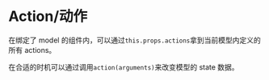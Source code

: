# Action/动作

在绑定了 model 的组件内，可以通过`this.props.actions`拿到当前模型内定义的所有 actions。

在合适的时机可以通过调用`action(arguments)`来改变模型的 state 数据。
